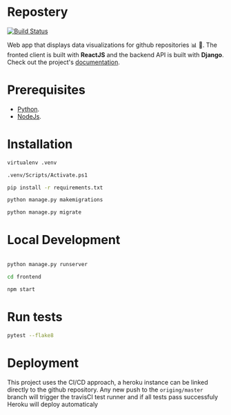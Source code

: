 # Repostery

[![Build Status](https://travis-ci.org/squareflaw/repostery.svg?branch=master)](https://travis-ci.org/squareflaw/repostery)

Web app that displays data visualizations for github repositories :bar_chart: :star2:. The fronted client is built with **ReactJS** and the backend API is built with **Django**. Check out the project's [documentation](http://squareflaw.github.io/repostery/).

# Prerequisites

- [Python](https://www.python.org/downloads/).
- [NodeJs](https://nodejs.org/en/download/).

# Installation

```bash
virtualenv .venv

.venv/Scripts/Activate.ps1

pip install -r requirements.txt

python manage.py makemigrations

python manage.py migrate

```

# Local Development

```bash

python manage.py runserver

cd frontend

npm start
```

# Run tests

```bash
pytest --flake8
```

# Deployment

This project uses the CI/CD approach, a heroku instance can be linked directly to the github repository.
Any new push to the `origing/master` branch will trigger the travisCI test runner and if all tests pass successfuly
Heroku will deploy automaticaly